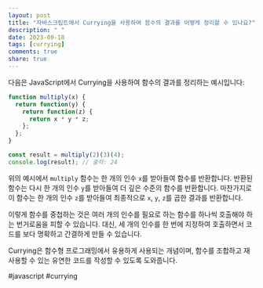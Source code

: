 ```yaml
---
layout: post
title: "자바스크립트에서 Currying을 사용하여 함수의 결과를 어떻게 정리할 수 있나요?"
description: " "
date: 2023-09-18
tags: [currying]
comments: true
share: true
---
```


다음은 JavaScript에서 Currying을 사용하여 함수의 결과를 정리하는 예시입니다:

```javascript
function multiply(x) {
  return function(y) {
    return function(z) {
      return x * y * z;
    };
  };
}

const result = multiply(2)(3)(4);
console.log(result); // 출력: 24
```

위의 예시에서 `multiply` 함수는 한 개의 인수 `x`를 받아들여 함수를 반환합니다. 반환된 함수는 다시 한 개의 인수 `y`를 받아들여 더 깊은 수준의 함수를 반환합니다. 마찬가지로 이 함수는 한 개의 인수 `z`를 받아들여 최종적으로 `x`, `y`, `z`를 곱한 결과를 반환합니다.

이렇게 함수를 중첩하는 것은 여러 개의 인수를 필요로 하는 함수를 하나씩 호출해야 하는 번거로움을 피할 수 있습니다. 대신, 세 개의 인수를 한 번에 지정하여 호출하면서 코드를 보다 명확하고 간결하게 만들 수 있습니다.

Currying은 함수형 프로그래밍에서 유용하게 사용되는 개념이며, 함수를 조합하고 재사용할 수 있는 유연한 코드를 작성할 수 있도록 도와줍니다.

#javascript #currying